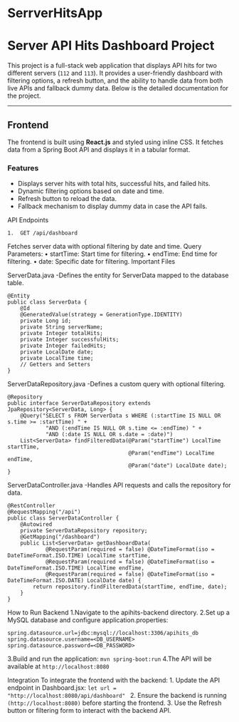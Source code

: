 # SerrverHitsApp
# Server API Hits Dashboard Project

This project is a full-stack web application that displays API hits for two different servers (`112` and `113`). It provides a user-friendly dashboard with filtering options, a refresh button, and the ability to handle data from both live APIs and fallback dummy data. Below is the detailed documentation for the project.

---

## **Frontend**

The frontend is built using **React.js** and styled using inline CSS. It fetches data from a Spring Boot API and displays it in a tabular format.

### **Features**
- Displays server hits with total hits, successful hits, and failed hits.
- Dynamic filtering options based on date and time.
- Refresh button to reload the data.
- Fallback mechanism to display dummy data in case the API fails.


API Endpoints

	1.	GET /api/dashboard
Fetches server data with optional filtering by date and time.
Query Parameters:
	• startTime: Start time for filtering.
	• endTime: End time for filtering.
	• date: Specific date for filtering.
Important Files

ServerData.java
-Defines the entity for ServerData mapped to the database table.
```
@Entity
public class ServerData {
    @Id
    @GeneratedValue(strategy = GenerationType.IDENTITY)
    private Long id;
    private String serverName;
    private Integer totalHits;
    private Integer successfulHits;
    private Integer failedHits;
    private LocalDate date;
    private LocalTime time;
    // Getters and Setters
}
```
ServerDataRepository.java
-Defines a custom query with optional filtering.
```
@Repository
public interface ServerDataRepository extends JpaRepository<ServerData, Long> {
    @Query("SELECT s FROM ServerData s WHERE (:startTime IS NULL OR s.time >= :startTime) " +
            "AND (:endTime IS NULL OR s.time <= :endTime) " +
            "AND (:date IS NULL OR s.date = :date)")
    List<ServerData> findFilteredData(@Param("startTime") LocalTime startTime, 
                                      @Param("endTime") LocalTime endTime, 
                                      @Param("date") LocalDate date);
}
```

ServerDataController.java
-Handles API requests and calls the repository for data.
```
@RestController
@RequestMapping("/api")
public class ServerDataController {
    @Autowired
    private ServerDataRepository repository;
    @GetMapping("/dashboard")
    public List<ServerData> getDashboardData(
            @RequestParam(required = false) @DateTimeFormat(iso = DateTimeFormat.ISO.TIME) LocalTime startTime,
            @RequestParam(required = false) @DateTimeFormat(iso = DateTimeFormat.ISO.TIME) LocalTime endTime,
            @RequestParam(required = false) @DateTimeFormat(iso = DateTimeFormat.ISO.DATE) LocalDate date) {
        return repository.findFilteredData(startTime, endTime, date);
    }
}
```
How to Run Backend
	1.Navigate to the apihits-backend directory.
	2.Set up a MySQL database and configure application.properties:
```
spring.datasource.url=jdbc:mysql://localhost:3306/apihits_db
spring.datasource.username=<DB_USERNAME>
spring.datasource.password=<DB_PASSWORD>
```
3.Build and run the application:
    `mvn spring-boot:run`
4.The API will be available at `http://localhost:8080`

Integration
To integrate the frontend with the backend:
	1.	Update the API endpoint in Dashboard.jsx:
    `let url = "http://localhost:8080/api/dashboard" `
    	2.	Ensure the backend is running `(http://localhost:8080)` before starting the frontend.
	3.	Use the Refresh button or filtering form to interact with the backend API.

